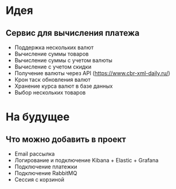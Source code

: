 # Идея

## Сервис для вычисления платежа
* Поддержка нескольких валют
* Вычисление суммы товаров
* Вычисление суммы с учетом валюты
* Вычисление с учетом скидки
* Получение валюты через API (https://www.cbr-xml-daily.ru/)
* Крон таск обновления валют
* Хранение курса валют в базе данных
* Выбор нескольких товаров


# На будущее

## Что можно добавить в проект
* Email рассылка
* Логирование и подключение Kibana + Elastic + Grafana
* Подключение платежки
* Подключение RabbitMQ
* Сессия с корзиной